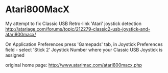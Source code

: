 # Atari800MacX

My attempt to fix Classic USB Retro-link 'Atari' joystick detection
http://atariage.com/forums/topic/212279-classic2-usb-joystick-and-atari800macx/

On Application Preferences press 'Gamepads' tab,
in Joystick Preferences field - select 'Stick 2' Joystick Number 
where your Classic USB Joystick is assigned

original home page:
http://www.atarimac.com/atari800macx.php
